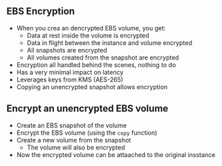 EBS Encryption
--------------
- When you crea an dencrypted EBS volume, you get:
    - Data at rest inside the volume is encrypted
    - Data in flight between the instance and volume encrypted
    - All snapshots are encrypted
    - All volumes created from the snapshot are encrypted
- Encryption all handled behind the scenes, nothing to do
- Has a very minimal impact on latency
- Leverages keys from KMS (AES-265)
- Copying an unencrypted snapshot allows encryption

Encrypt an unencrypted EBS volume
---------------------------------
- Create an EBS snapshot of the volume
- Encrypt the EBS volume (using the `copy` function)
- Create a new volume from the snapshot
    - The volume will also be encrypted
- Now the encrypted volume can be attaached to the original insstance


